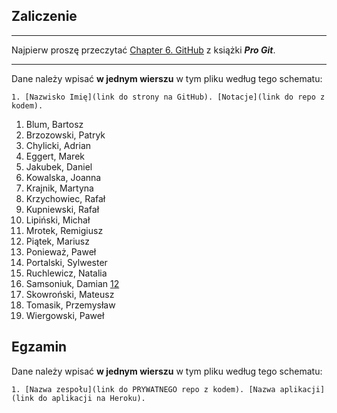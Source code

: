 ## Zaliczenie

----

Najpierw proszę przeczytać [Chapter 6. GitHub](http://git-scm.com/book/en/v2)
z książki ***Pro Git***.

----

Dane należy wpisać **w jednym wierszu** w tym pliku według tego schematu:

```console
1. [Nazwisko Imię](link do strony na GitHub). [Notacje](link do repo z kodem).
```

1. Blum, Bartosz
1. Brzozowski, Patryk
1. Chylicki, Adrian
1. Eggert, Marek
1. Jakubek, Daniel
1. Kowalska, Joanna
1. Krajnik, Martyna
1. Krzychowiec, Rafał
1. Kupniewski, Rafał
1. Lipiński, Michał
1. Mrotek, Remigiusz
1. Piątek, Mariusz
1. Ponieważ, Paweł
1. Portalski, Sylwester
1. Ruchlewicz, Natalia
1. Samsoniuk, Damian [1](github.com/dsamsoniuk/laboratoria)[2](dsamsoniuk.github.io)
1. Skowroński, Mateusz
1. Tomasik, Przemysław
1. Wiergowski, Paweł


## Egzamin

Dane należy wpisać **w jednym wierszu** w tym pliku według tego schematu:

```console
1. [Nazwa zespołu](link do PRYWATNEGO repo z kodem). [Nazwa aplikacji](link do aplikacji na Heroku).
```
